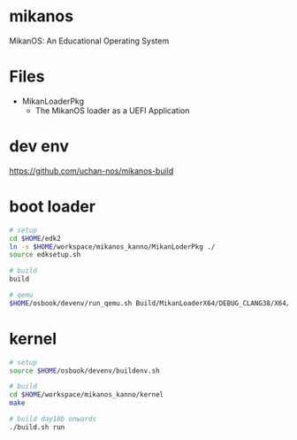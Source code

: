 # mikanos
MikanOS: An Educational Operating System

# Files

- MikanLoaderPkg
  - The MikanOS loader as a UEFI Application

# dev env
https://github.com/uchan-nos/mikanos-build

# boot loader 
```sh
# setup
cd $HOME/edk2
ln -s $HOME/workspace/mikanos_kanno/MikanLoderPkg ./
source edksetup.sh

# build
build

# qemu
$HOME/osbook/devenv/run_qemu.sh Build/MikanLoaderX64/DEBUG_CLANG38/X64/Loader.efi $HOME/workspace/mikanos_kanno/kernel/kernel.elf
```

# kernel
```sh
# setup
source $HOME/osbook/devenv/buildenv.sh

# build
cd $HOME/workspace/mikanos_kanno/kernel
make

# build day18b onwards
./build.sh run
```
